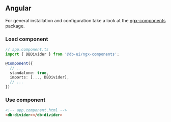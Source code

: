 ## Angular

For general installation and configuration take a look at the [ngx-components](https://www.npmjs.com/package/@db-ui/ngx-components) package.

### Load component

```ts app.component.ts
// app.component.ts
import { DBDivider } from '@db-ui/ngx-components';

@Component({
  // ...
  standalone: true,
  imports: [..., DBDivider],
  // ...
})
```

### Use component

```html app.component.html
<!-- app.component.html -->
<db-divider></db-divider>
```
